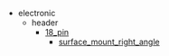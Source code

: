 * electronic
  * header
    * [18_pin](electronic/header/18_pin)
      * [surface_mount_right_angle](electronic/header/18_pin/surface_mount_right_angle)

